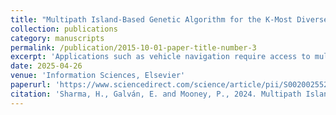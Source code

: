 ```yaml
---
title: "Multipath Island-Based Genetic Algorithm for the K-Most Diverse Near-Shortest Paths"
collection: publications
category: manuscripts
permalink: /publication/2015-10-01-paper-title-number-3
excerpt: 'Applications such as vehicle navigation require access to multiple diverse paths rather than a single shortest path. In this paper, we propose a Parallel Genetic Algorithm (PGA) following the island model for application to the K-Most Diverse Near-Shortest Paths (KMDNSP) problem. KMDNSP focuses on identifying a set of K paths that maintain structural dissimilarity while remaining close to the shortest or optimal path in overall path length. This makes KMDNSP very well-suited for applications requiring access to multiple possible route options.'
date: 2025-04-26
venue: 'Information Sciences, Elsevier'
paperurl: 'https://www.sciencedirect.com/science/article/pii/S0020025525006279'
citation: 'Sharma, H., Galván, E. and Mooney, P., 2024. Multipath Island-Based Genetic Algorithm for the K-Most Diverse Near-Shortest Paths.'
---
```

